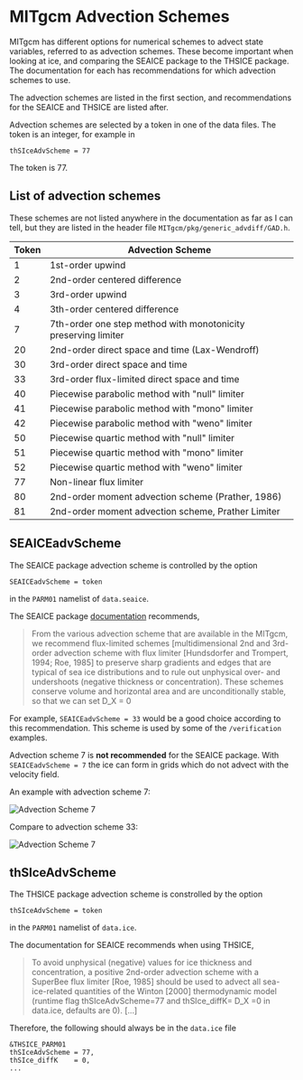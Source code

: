# MITgcm Advection Schemes
MITgcm has different options for numerical schemes to advect state variables, referred to as advection schemes. These become important when looking at ice, and comparing the SEAICE package to the THSICE package. The documentation for each has recommendations for which advection schemes to use.

The advection schemes are listed in the first section, and recommendations for the SEAICE and THSICE are listed after.

Advection schemes are selected by a token in one of the data files. The token is an integer, for example in

    thSIceAdvScheme = 77
The token is 77.
## List of advection schemes
These schemes are not listed anywhere in the documentation as far as I can tell, but they are listed in the header file `MITgcm/pkg/generic_advdiff/GAD.h`.

Token | Advection Scheme
----- | -----------------------
  1   | 1st-order upwind
  2   | 2nd-order centered difference
  3   | 3rd-order upwind
  4   | 3th-order centered difference
  7   | 7th-order one step method with monotonicity preserving limiter
  20  | 2nd-order direct space and time (Lax-Wendroff)
  30  | 3rd-order direct space and time
  33  | 3rd-order flux-limited direct space and time
  40  | Piecewise parabolic method with "null" limiter
  41  | Piecewise parabolic method with "mono" limiter
  42  | Piecewise parabolic method with "weno" limiter
  50  | Piecewise quartic method with "null" limiter
  51  | Piecewise quartic method with "mono" limiter
  52  | Piecewise quartic method with "weno" limiter
  77  | Non-linear flux limiter
  80  | 2nd-order moment advection scheme (Prather, 1986)
  81  | 2nd-order moment advection scheme, Prather Limiter

## SEAICEadvScheme
The SEAICE package advection scheme is controlled by the option

    SEAICEadvScheme = token

in the `PARM01` namelist of `data.seaice`.

The SEAICE package [documentation](http://mitgcm.org/public/r2_manual/latest/online_documents/node254.html) recommends,

> From the various advection scheme that are available in the MITgcm, we recommend flux-limited schemes [multidimensional 2nd and 3rd-order advection scheme with flux limiter [Hundsdorfer and Trompert, 1994; Roe, 1985] to preserve sharp gradients and edges that are typical of sea ice distributions and to rule out unphysical over- and undershoots (negative thickness or concentration). These schemes conserve volume and horizontal area and are unconditionally stable, so that we can set D_X = 0

For example, `SEAICEadvScheme = 33` would be a good choice according to this recommendation. This scheme is used by some of the `/verification` examples.

Advection scheme 7 is **not recommended** for the SEAICE package. With `SEAICEadvScheme = 7` the ice can form in grids which do not advect with the velocity field.

An example with advection scheme 7:

![Advection Scheme 7](https://github.com/timghill/gfg/blob/master/data/ice_gridding.png)

Compare to advection scheme 33:

![Advection Scheme 7](https://github.com/timghill/gfg/blob/master/data/ice_smooth.png)

## thSIceAdvScheme
The THSICE package advection scheme is constrolled by the option

    thSIceAdvScheme = token

in the `PARM01` namelist of `data.ice`.

The documentation for SEAICE recommends when using THSICE,
> To avoid unphysical (negative) values for ice thickness and concentration, a positive 2nd-order advection scheme with a SuperBee flux limiter [Roe, 1985] should be used to advect all sea-ice-related quantities of the Winton [2000] thermodynamic model (runtime flag thSIceAdvScheme=77 and thSIce_diffK= D_X =0 in data.ice, defaults are 0). [...]

Therefore, the following should always be in the `data.ice` file

    &THSICE_PARM01
    thSIceAdvScheme = 77,
    thSIce_diffK    = 0,
    ...
